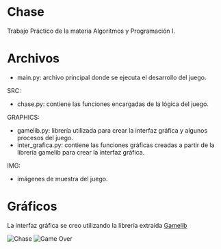 # Chase

Trabajo Práctico de la materia Algoritmos y Programación I.

# Archivos
* main.py: archivo principal donde se ejecuta el desarrollo del juego.

SRC:
  * chase.py: contiene las funciones encargadas de la lógica del juego.

GRAPHICS:
  * gamelib.py: librería utilizada para crear la interfaz gráfica y algunos procesos del juego.
  * inter_grafica.py: contiene las funciones gráficas creadas a partir de la librería gamelib para crear la interfaz gráfica.
 
 IMG:
  * imágenes de muestra del juego.

# Gráficos
La interfaz gráfica se creo utilizando la librería extraída [Gamelib](https://github.com/dessaya/python-gamelib)

![Chase](https://github.com/SebaB29/Chase/blob/main/img/chase.png)
![Game Over](https://github.com/SebaB29/Chase/blob/main/img/gameOver.png)
